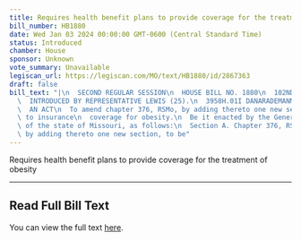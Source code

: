 ```yaml
---
title: Requires health benefit plans to provide coverage for the treatment of obesity
bill_number: HB1880
date: Wed Jan 03 2024 00:00:00 GMT-0600 (Central Standard Time)
status: Introduced
chamber: House
sponsor: Unknown
vote_summary: Unavailable
legiscan_url: https://legiscan.com/MO/text/HB1880/id/2867363
draft: false
bill_text: "|\n  SECOND REGULAR SESSION\n  HOUSE BILL NO. 1880\n  102ND GENERAL ASSEMBLY\n\
  \  INTRODUCED BY REPRESENTATIVE LEWIS (25).\n  3958H.01I DANARADEMANMILLER,ChiefClerk\n\
  \  AN ACT\n  To amend chapter 376, RSMo, by adding thereto one new section relating\
  \ to insurance\n  coverage for obesity.\n  Be it enacted by the General Assembly\
  \ of the state of Missouri, as follows:\n  Section A. Chapter 376, RSMo, is amended\
  \ by adding thereto one new section, to be"
---
```

Requires health benefit plans to provide coverage for the treatment of obesity

---

## Read Full Bill Text

You can view the full text [here](https://legiscan.com/MO/text/HB1880/id/2867363).
